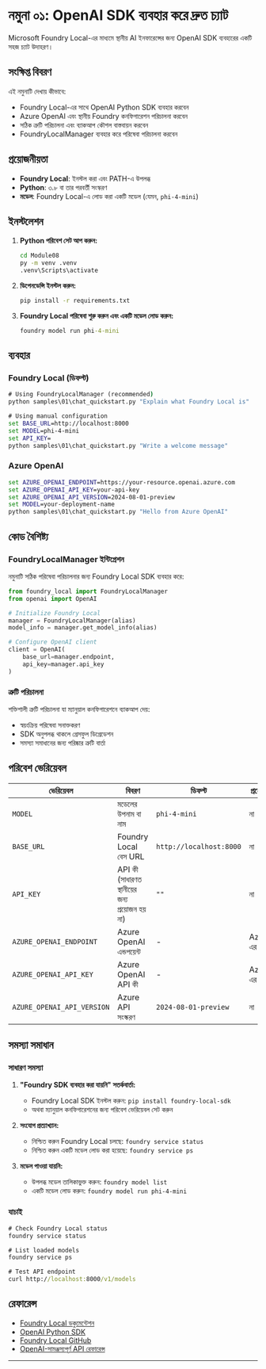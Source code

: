 <!--
CO_OP_TRANSLATOR_METADATA:
{
  "original_hash": "fb649a75048715165e76e20b366620a9",
  "translation_date": "2025-09-24T15:06:12+00:00",
  "source_file": "Module08/samples/01/README.md",
  "language_code": "bn"
}
-->
# নমুনা ০১: OpenAI SDK ব্যবহার করে দ্রুত চ্যাট

Microsoft Foundry Local-এর মাধ্যমে স্থানীয় AI ইনফারেন্সের জন্য OpenAI SDK ব্যবহারের একটি সহজ চ্যাট উদাহরণ।

## সংক্ষিপ্ত বিবরণ

এই নমুনাটি দেখায় কীভাবে:
- Foundry Local-এর সাথে OpenAI Python SDK ব্যবহার করবেন
- Azure OpenAI এবং স্থানীয় Foundry কনফিগারেশন পরিচালনা করবেন
- সঠিক ত্রুটি পরিচালনা এবং ব্যাকআপ কৌশল বাস্তবায়ন করবেন
- FoundryLocalManager ব্যবহার করে পরিষেবা পরিচালনা করবেন

## প্রয়োজনীয়তা

- **Foundry Local**: ইনস্টল করা এবং PATH-এ উপলব্ধ
- **Python**: ৩.৮ বা তার পরবর্তী সংস্করণ
- **মডেল**: Foundry Local-এ লোড করা একটি মডেল (যেমন, `phi-4-mini`)

## ইনস্টলেশন

1. **Python পরিবেশ সেট আপ করুন:**
   ```cmd
   cd Module08
   py -m venv .venv
   .venv\Scripts\activate
   ```

2. **ডিপেনডেন্সি ইনস্টল করুন:**
   ```cmd
   pip install -r requirements.txt
   ```

3. **Foundry Local পরিষেবা শুরু করুন এবং একটি মডেল লোড করুন:**
   ```cmd
   foundry model run phi-4-mini
   ```


## ব্যবহার

### Foundry Local (ডিফল্ট)

```cmd
# Using FoundryLocalManager (recommended)
python samples\01\chat_quickstart.py "Explain what Foundry Local is"

# Using manual configuration
set BASE_URL=http://localhost:8000
set MODEL=phi-4-mini
set API_KEY=
python samples\01\chat_quickstart.py "Write a welcome message"
```

### Azure OpenAI

```cmd
set AZURE_OPENAI_ENDPOINT=https://your-resource.openai.azure.com
set AZURE_OPENAI_API_KEY=your-api-key
set AZURE_OPENAI_API_VERSION=2024-08-01-preview
set MODEL=your-deployment-name
python samples\01\chat_quickstart.py "Hello from Azure OpenAI"
```


## কোড বৈশিষ্ট্য

### FoundryLocalManager ইন্টিগ্রেশন

নমুনাটি সঠিক পরিষেবা পরিচালনার জন্য Foundry Local SDK ব্যবহার করে:

```python
from foundry_local import FoundryLocalManager
from openai import OpenAI

# Initialize Foundry Local
manager = FoundryLocalManager(alias)
model_info = manager.get_model_info(alias)

# Configure OpenAI client
client = OpenAI(
    base_url=manager.endpoint,
    api_key=manager.api_key
)
```


### ত্রুটি পরিচালনা

শক্তিশালী ত্রুটি পরিচালনা যা ম্যানুয়াল কনফিগারেশনে ব্যাকআপ দেয়:
- স্বয়ংক্রিয় পরিষেবা সনাক্তকরণ
- SDK অনুপলব্ধ থাকলে গ্রেসফুল ডিগ্রেডেশন
- সমস্যা সমাধানের জন্য পরিষ্কার ত্রুটি বার্তা

## পরিবেশ ভেরিয়েবল

| ভেরিয়েবল | বিবরণ | ডিফল্ট | প্রয়োজনীয় |
|-----------|--------|--------|-------------|
| `MODEL` | মডেলের উপনাম বা নাম | `phi-4-mini` | না |
| `BASE_URL` | Foundry Local বেস URL | `http://localhost:8000` | না |
| `API_KEY` | API কী (সাধারণত স্থানীয়ের জন্য প্রয়োজন হয় না) | `""` | না |
| `AZURE_OPENAI_ENDPOINT` | Azure OpenAI এন্ডপয়েন্ট | - | Azure-এর জন্য |
| `AZURE_OPENAI_API_KEY` | Azure OpenAI API কী | - | Azure-এর জন্য |
| `AZURE_OPENAI_API_VERSION` | Azure API সংস্করণ | `2024-08-01-preview` | না |

## সমস্যা সমাধান

### সাধারণ সমস্যা

1. **"Foundry SDK ব্যবহার করা যায়নি" সতর্কবার্তা:**
   - Foundry Local SDK ইনস্টল করুন: `pip install foundry-local-sdk`
   - অথবা ম্যানুয়াল কনফিগারেশনের জন্য পরিবেশ ভেরিয়েবল সেট করুন

2. **সংযোগ প্রত্যাখ্যান:**
   - নিশ্চিত করুন Foundry Local চলছে: `foundry service status`
   - নিশ্চিত করুন একটি মডেল লোড করা হয়েছে: `foundry service ps`

3. **মডেল পাওয়া যায়নি:**
   - উপলব্ধ মডেল তালিকাভুক্ত করুন: `foundry model list`
   - একটি মডেল লোড করুন: `foundry model run phi-4-mini`

### যাচাই

```cmd
# Check Foundry Local status
foundry service status

# List loaded models
foundry service ps

# Test API endpoint
curl http://localhost:8000/v1/models
```


## রেফারেন্স

- [Foundry Local ডকুমেন্টেশন](https://learn.microsoft.com/azure/ai-foundry/foundry-local/)
- [OpenAI Python SDK](https://github.com/openai/openai-python)
- [Foundry Local GitHub](https://github.com/microsoft/Foundry-Local)
- [OpenAI-সামঞ্জস্যপূর্ণ API রেফারেন্স](https://learn.microsoft.com/azure/ai-foundry/foundry-local/how-to/how-to-integrate-with-inference-sdks)

---

